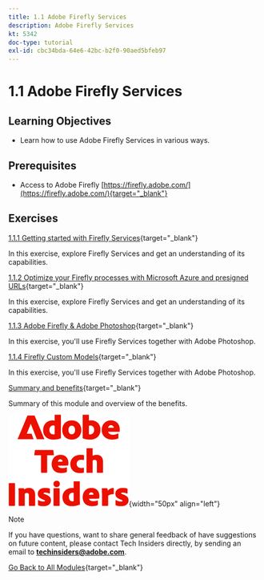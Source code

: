 ```yaml
---
title: 1.1 Adobe Firefly Services
description: Adobe Firefly Services
kt: 5342
doc-type: tutorial
exl-id: cbc34bda-64e6-42bc-b2f0-90aed5bfeb97
---
```

# 1.1 Adobe Firefly Services

## Learning Objectives

- Learn how to use Adobe Firefly Services in various ways.

## Prerequisites

- Access to Adobe Firefly [https://firefly.adobe.com/](https://firefly.adobe.com/){target="_blank"}

## Exercises

[1.1.1 Getting started with Firefly Services](./ex1.md){target="_blank"}

In this exercise, explore Firefly Services and get an understanding of its capabilities.

[1.1.2 Optimize your Firefly processes with Microsoft Azure and presigned URLs](./ex2.md){target="_blank"}

In this exercise, explore Firefly Services and get an understanding of its capabilities.

[1.1.3 Adobe Firefly & Adobe Photoshop](./ex3.md){target="_blank"}

In this exercise, you'll use Firefly Services together with Adobe Photoshop.

[1.1.4 Firefly Custom Models](./ex4.md){target="_blank"}

In this exercise, you'll use Firefly Services together with Adobe Photoshop.

[Summary and benefits](./summary.md){target="_blank"}

Summary of this module and overview of the benefits.

![Tech Insiders](./../../../assets/images/techinsiders.png){width="50px" align="left"}

>[!NOTE]
>
>If you have questions, want to share general feedback of have suggestions on future content, please contact Tech Insiders directly, by sending an email to **techinsiders@adobe.com**.

[Go Back to All Modules](../../../overview.md){target="_blank"}
